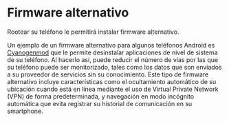 [Title]: # (Firmware alternativo)
[Order]: # (10)

# Firmware alternativo

Rootear su teléfono le permitirá instalar firmware alternativo.

Un ejemplo de un firmware alternativo para algunos teléfonos Android es [Cyanogenmod](http://cyanogenmod.com/) que le permite desinstalar aplicaciones de nivel de sistema de su teléfono. Al hacerlo así, puede reducir el número de vías por las que su teléfono puede ser monitorizado, tales como los datos que son enviados a su proveedor de servicios sin su conocimiento. Este tipo de firmware alternativo incluye características como el ocultamiento automático de su ubicación cuando está en línea mediante el uso de Virtual Private Network (VPN) de forma predeterminada, y navegación en modo incógnito automática que evita registrar su historial de comunicación en su smartphone.

